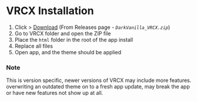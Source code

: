 # VRCX Installation

1. Click > [Download](https://github.com/MintLily/Dark-Vanilla/releases/latest/download/DarkVanilla_VRCX.zip) (From Releases page - *`DarkVanilla_VRCX.zip`*)
2. Go to VRCX folder and open the ZIP file
3. Place the `html` folder in the root of the app install
4. Replace all files
5. Open app, and the theme should be applied

### Note
This is version specific, newer versions of VRCX may include more features. overwriting an outdated theme on to a fresh app update, may break the app or have new features not show up at all.